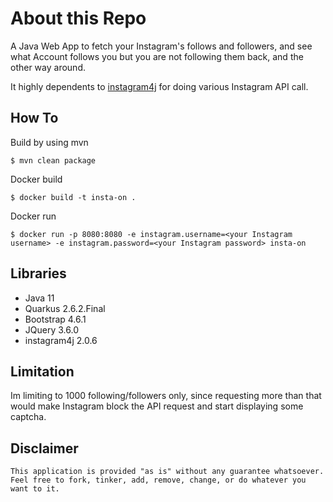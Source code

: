 # About this Repo

A Java Web App to fetch your Instagram's follows and followers, and see what Account  follows you but you are not following them back, and the other way around. 

It highly dependents to [instagram4j](https://github.com/instagram4j/instagram4j) for doing various Instagram API call.   

How To
------------
Build by using mvn
```
$ mvn clean package
```

Docker build
```
$ docker build -t insta-on .
```

Docker run
```
$ docker run -p 8080:8080 -e instagram.username=<your Instagram username> -e instagram.password=<your Instagram password> insta-on
```

Libraries
------------
- Java 11
- Quarkus 2.6.2.Final
- Bootstrap 4.6.1
- JQuery 3.6.0
- instagram4j 2.0.6


Limitation
------------
Im limiting to 1000 following/followers only, since requesting more than that would make Instagram block the API request and start displaying some captcha. 

Disclaimer
------------

```
This application is provided "as is" without any guarantee whatsoever. 
Feel free to fork, tinker, add, remove, change, or do whatever you want to it. 
```